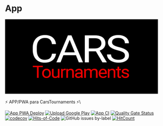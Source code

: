 # App

![](../images/banner.png)

⚡️ APP/PWA para CarsTournaments ⚡️\


[![App PWA Deploy](https://github.com/carsTournaments/app/actions/workflows/upload-firebase.yml/badge.svg)](https://github.com/carsTournaments/app/actions/workflows/firebase-hosting-merge.yml) [![Upload Google Play](https://github.com/carsTournaments/app/actions/workflows/upload-google-play.yml/badge.svg)](https://github.com/carsTournaments/app/actions/workflows/upload-google-play.yml) [![App CI](https://github.com/carsTournaments/app/actions/workflows/ci.yml/badge.svg)](https://github.com/carsTournaments/app/actions/workflows/ci.yml) [![Quality Gate Status](https://sonarcloud.io/api/project\_badges/measure?project=carsTournaments\_app\&metric=alert\_status)](https://sonarcloud.io/summary/new\_code?id=carsTournaments\_app) [![codecov](https://codecov.io/gh/carsTournaments/app/branch/main/graph/badge.svg?token=6C1JCQBYCJ)](https://codecov.io/gh/carsTournaments/app) [![Hits-of-Code](https://hitsofcode.com/github/carstournaments/app?branch=main)](https://hitsofcode.com/github/carstournaments/app/view?branch=main) ![GitHub issues by-label](https://img.shields.io/github/issues/carstournaments/app/bug?label=Bugs\&style=plastic) [![HitCount](https://hits.dwyl.com/carsTournaments/app.svg?style=flat-square)](http://hits.dwyl.com/carsTournaments/app)
